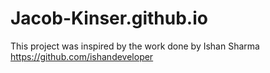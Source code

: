 # Jacob-Kinser.github.io

This project was inspired by the work done by 
Ishan Sharma
https://github.com/ishandeveloper